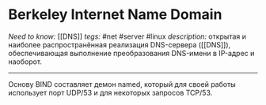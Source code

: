 # Berkeley Internet Name Domain
*Need to know:* [[DNS]]
*tegs:* #net #server #linux
*description:* открытая и наиболее распространённая реализация DNS-сервера ([[DNS]]), обеспечивающая выполнение преобразования DNS-имени в IP-адрес и наоборот. 

---

Основу BIND составляет демон named, который для своей работы использует порт UDP/53 и для некоторых запросов TCP/53.
